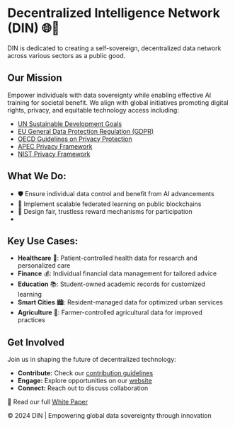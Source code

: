 # Decentralized Intelligence Network (DIN) 🌐🧠

DIN is dedicated to creating a self-sovereign, decentralized data network across various sectors as a public good.

## Our Mission

Empower individuals with data sovereignty while enabling effective AI training for societal benefit. We align with global initiatives promoting digital rights, privacy, and equitable technology access including:

- [UN Sustainable Development Goals](https://www.un.org/sustainabledevelopment/sustainable-development-goals/)
- [EU General Data Protection Regulation (GDPR)](https://gdpr-info.eu/)
- [OECD Guidelines on Privacy Protection](https://www.oecd.org/digital/ieconomy/privacy-guidelines.htm)
- [APEC Privacy Framework](https://www.apec.org/Publications/2017/08/APEC-Privacy-Framework-(2015))
- [NIST Privacy Framework](https://www.nist.gov/privacy-framework)

## What We Do:

- 🛡️ Ensure individual data control and benefit from AI advancements
- 🔗 Implement scalable federated learning on public blockchains
- 🎁 Design fair, trustless reward mechanisms for participation
- 
## Key Use Cases:

- **Healthcare** 🏥: Patient-controlled health data for research and personalized care
- **Finance** 💰: Individual financial data management for tailored advice
- **Education** 📚: Student-owned academic records for customized learning
- **Smart Cities** 🏙️: Resident-managed data for optimized urban services
- **Agriculture** 🌾: Farmer-controlled agricultural data for improved practices

## Get Involved

Join us in shaping the future of decentralized technology:

- **Contribute:** Check our [contribution guidelines](link-to-guidelines)
- **Engage:** Explore opportunities on our [website](https://www.example.org)
- **Connect:** Reach out to discuss collaboration

📄 Read our full [White Paper](https://decentralized-intelligence-network.github.io/white-paper)

© 2024 DIN | Empowering global data sovereignty through innovation
